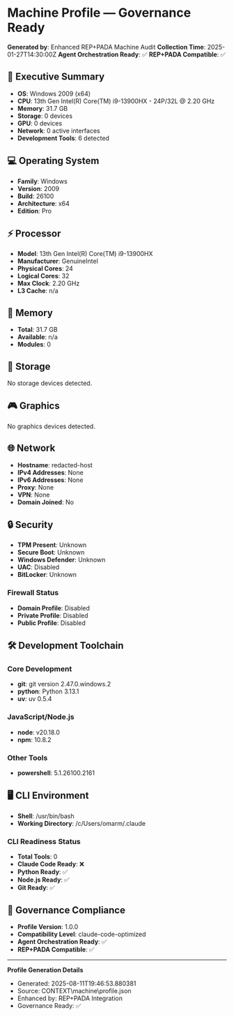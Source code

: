 # Machine Profile — Governance Ready

**Generated by**: Enhanced REP+PADA Machine Audit
**Collection Time**: 2025-01-27T14:30:00Z
**Agent Orchestration Ready**: ✅
**REP+PADA Compatible**: ✅

## 🎯 Executive Summary

- **OS**: Windows 2009 (x64)
- **CPU**: 13th Gen Intel(R) Core(TM) i9-13900HX - 24P/32L @ 2.20 GHz
- **Memory**: 31.7 GB
- **Storage**: 0 devices
- **GPU**: 0 devices
- **Network**: 0 active interfaces
- **Development Tools**: 6 detected

## 💻 Operating System

- **Family**: Windows
- **Version**: 2009
- **Build**: 26100
- **Architecture**: x64
- **Edition**: Pro

## ⚡ Processor

- **Model**: 13th Gen Intel(R) Core(TM) i9-13900HX
- **Manufacturer**: GenuineIntel
- **Physical Cores**: 24
- **Logical Cores**: 32
- **Max Clock**: 2.20 GHz
- **L3 Cache**: n/a

## 🧠 Memory

- **Total**: 31.7 GB
- **Available**: n/a
- **Modules**: 0

## 💾 Storage

No storage devices detected.

## 🎮 Graphics

No graphics devices detected.

## 🌐 Network

- **Hostname**: redacted-host
- **IPv4 Addresses**: None
- **IPv6 Addresses**: None
- **Proxy**: None
- **VPN**: None
- **Domain Joined**: No

## 🔒 Security

- **TPM Present**: Unknown
- **Secure Boot**: Unknown
- **Windows Defender**: Unknown
- **UAC**: Disabled
- **BitLocker**: Unknown

### Firewall Status

- **Domain Profile**: Disabled
- **Private Profile**: Disabled
- **Public Profile**: Disabled

## 🛠️ Development Toolchain

### Core Development

- **git**: git version 2.47.0.windows.2
- **python**: Python 3.13.1
- **uv**: uv 0.5.4

### JavaScript/Node.js

- **node**: v20.18.0
- **npm**: 10.8.2

### Other Tools

- **powershell**: 5.1.26100.2161

## 🖥️ CLI Environment

- **Shell**: /usr/bin/bash
- **Working Directory**: /c/Users/omarm/.claude

### CLI Readiness Status

- **Total Tools**: 0
- **Claude Code Ready**: ❌
- **Python Ready**: ✅
- **Node.js Ready**: ✅
- **Git Ready**: ✅

## 🎯 Governance Compliance

- **Profile Version**: 1.0.0
- **Compatibility Level**: claude-code-optimized
- **Agent Orchestration Ready**: ✅
- **REP+PADA Compatible**: ✅

---

**Profile Generation Details**

- Generated: 2025-08-11T19:46:53.880381
- Source: CONTEXT\machine\profile.json
- Enhanced by: REP+PADA Integration
- Governance Ready: ✅
